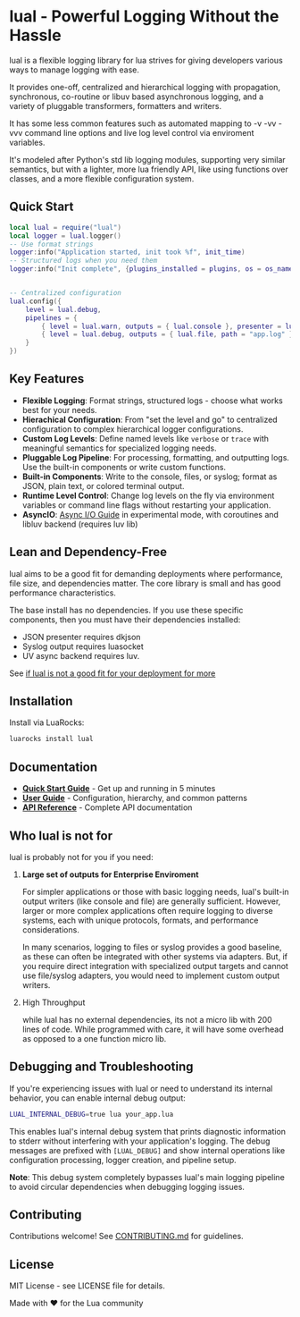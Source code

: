 # lual - Powerful Logging Without the Hassle


lual is a flexible logging library for lua strives for giving developers various ways to manage logging with ease.

It provides one-off, centralized and hierarchical logging with propagation, synchronous, co-routine or libuv based asynchronous logging, and a variety of pluggable transformers, formatters and writers. 

It has some less common features such as automated mapping to -v -vv -vvv
command line options and live log level control via enviroment variables.


It's modeled after Python's std lib logging modules, supporting very similar semantics, but with a lighter, more lua friendly API, like using functions over classes, and a more flexible configuration system.


## Quick Start

```lua
local lual = require("lual")
local logger = lual.logger()
-- Use format strings
logger:info("Application started, init took %f", init_time)      
-- Structured logs when you need them
logger:info("Init complete", {plugins_installed = plugins, os = os_name, version = app_version})


-- Centralized configuration
lual.config({
    level = lual.debug,
    pipelines = {
        { level = lual.warn, outputs = { lual.console }, presenter = lual.color },
        { level = lual.debug, outputs = { lual.file, path = "app.log" }, presenter = lual.json() }
    }
})
```

## Key Features

- **Flexible Logging**: Format strings, structured logs - choose what works best for your needs.
- **Hierachical Configuration**: From "set the level and go" to centralized configuration to complex hierarchical logger configurations.
- **Custom Log Levels**: Define named levels like `verbose` or `trace` with meaningful semantics for specialized logging needs.
- **Pluggable Log Pipeline**: For processing, formatting, and outputting logs. Use the built-in components or write custom functions.
- **Built-in Components**: Write to the console, files, or syslog; format as JSON, plain text, or colored terminal output.
- **Runtime Level Control**:  Change log levels on the fly via environment variables or command line flags without restarting your application.
- **AsyncIO**:  [Async I/O Guide](docs/guide/async/async-io.md)  in experimental mode, with coroutines and libluv backend (requires luv lib)

## Lean and Dependency-Free

lual aims to be a good fit for demanding deployments where performance, file size, and dependencies matter. The core library is small and has good performance characteristics.

The base install has no dependencies. If you use these specific components, then you must have their dependencies installed:

- JSON presenter requires dkjson
- Syslog output requires luasocket
- UV async backend requires luv. 

See [if lual is not a good fit for your deployment for more](#who-lual-is-not-for)

## Installation

Install via LuaRocks:

```bash
luarocks install lual
```

## Documentation

- **[Quick Start Guide](docs/getting-started/quick-start.md)** - Get up and running in 5 minutes
- **[User Guide](docs/guide/)** - Configuration, hierarchy, and common patterns
- **[API Reference](docs/reference/)** - Complete API documentation

## Who lual is not for

lual is probably not for you if you need: 

1.  **Large set of outputs for Enterprise Enviroment**

    For simpler applications or those with basic logging needs, lual's built-in output writers (like console and file) are generally sufficient. However, larger or more complex applications often require logging to diverse systems, each with unique protocols, formats, and performance considerations.

    In many scenarios, logging to files or syslog provides a good baseline, as these can often be integrated with other systems via adapters. But, if you require direct integration with specialized output targets and cannot use file/syslog adapters, you would need to implement custom output writers.

2. High Throughput

    while lual has no external dependencies, its not a micro lib with 200 lines
    of code. While programmed with  care, it will have some overhead as
    opposed to a one function micro lib.



## Debugging and Troubleshooting

If you're experiencing issues with lual or need to understand its internal behavior, you can enable internal debug output:

```bash
LUAL_INTERNAL_DEBUG=true lua your_app.lua
```

This enables lual's internal debug system that prints diagnostic information to stderr without interfering with your application's logging. The debug messages are prefixed with `[LUAL_DEBUG]` and show internal operations like configuration processing, logger creation, and pipeline setup.

**Note**: This debug system completely bypasses lual's main logging pipeline to avoid circular dependencies when debugging logging issues.

## Contributing

Contributions welcome! See [CONTRIBUTING.md](CONTRIBUTING.md) for guidelines.

## License

MIT License - see LICENSE file for details.

Made with ❤️ for the Lua community
